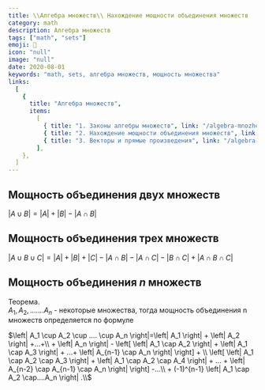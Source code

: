 ```yaml
---
title: \\Алгебра множеств\\ Нахождение мощности объединения множеств
category: math
description: Алгебра множеств
tags: ["math", "sets"]
emoji: 🧮
icon: "null"
image: "null"
date: 2020-08-01
keywords: "math, sets, алгебра множеств, мощность множества"
links:
  [
    {
      title: "Алгебра множеств",
      items:
        [
          { title: "1. Законы алгебры множеств", link: "/algebra-mnozhestv-zakony-algebry-mnozhestv" },
          { title: "2. Нахождение мощности объединения множеств", link: "/algebra-mnozhestv-nahozhdenie-moshhnosti-obedineniya-mnozhestv" },
          { title: "3. Векторы и прямые произведения", link: "/algebra-mnozhestv-vektory-i-pryamye-proizvedeniya" }
        ],
    },
  ]
---
```


## Мощность объединения двух множеств

$\left| А \cup В \right| = \left| A \right| + \left| B \right| - \left| А \cap В \right|$

## Мощность объединения трех множеств

$\left| А \cup В \cup С \right|= \left| A \right| + \left| B \right| + \left| C \right| - 
\left| А \cap В  \right| - \left| А \cap С \right| - \left| В \cap С \right| + \left| А \cap В \cap С \right|$

## Мощность объединения $n$ множеств

Теорема.  
$А_1, А_2, ....... А_n$ - некоторые множества, тогда мощность объединения n множеств определяется по формуле

$\left| А_1 \cup А_2 \cup .... \cup A_n \right|=\left| A_1 \right| + \left| A_2 \right| +...+\\ + \left| A_n \right| -  \left[ \left| А_1 \cap А_2 \right| + \left| А_1 \cap А_3 \right| + ...+ \left| A_{n-1} \cap A_n \right| \right] + \\ \left[  \left| А_1 \cap А_2  \cap А_3 \right| + \left| А_1 \cap А_2  \cap А_4 \right| + ... + \left| A_{n-2} \cap А_{n-1} \cap А_n \right| \right] -...\\ + (-1)^{n-1}  \left| А_1 \cap А_2  \cap....A_n \right| .\\$